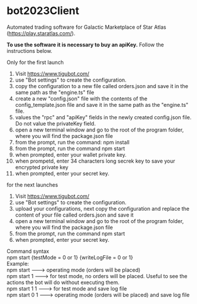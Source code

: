 # bot2023Client

Automated trading software for Galactic Marketplace of Star Atlas (https://play.staratlas.com/).

<b>To use the software it is necessary to buy an apiKey.</b> Follow the instructions below.

Only for the first launch

1. Visit https://www.tigubot.com/
2. use "Bot settings" to create the configuration.
3. copy the configuration to a new file called orders.json and save it in the same path as the "engine.ts" file
4. create a new "config.json" file with the contents of the config_template.json file and save it in the same path as the "engine.ts" file. 
5. values the "rpc" and "apiKey" fields in the newly created config.json file. Do not value the privateKey field.
6. open a new terminal window and go to the root of the program folder, where you will find the package.json file
7. from the prompt, run the command: npm install
8. from the prompt, run the command npm start
9. when prompted, enter your wallet private key.
10. when prompetd, enter 34 characters long secrek key to save your encrypted private key
11. when prompted, enter your secret key.

for the next launches
1. Visit https://www.tigubot.com/
2. use "Bot settings" to create the configuration.
3. upload your configurations, next copy the configuration and replace the content of your file called orders.json and save it
4. open a new terminal window and go to the root of the program folder, where you will find the package.json file
5. from the prompt, run the command npm start
6. when prompted, enter your secret key.

Command syntax<br />
npm start {testMode = 0 or 1} {writeLogFile = 0 or 1}<br />
Example:<br />
npm start ---> operating mode (orders will be placed)<br />
npm start 1 ---> for test mode, no orders will be placed. Useful to see the actions the bot will do without executing them.<br />
npm start 1 1 ---> for test mode and save log file<br />
npm start 0 1 ---> operating mode (orders will be placed) and save log file<br />